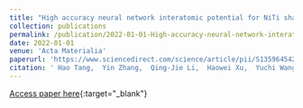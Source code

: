 ```yaml
---
title: "High accuracy neural network interatomic potential for NiTi shape memory alloy"
collection: publications
permalink: /publication/2022-01-01-High-accuracy-neural-network-interatomic-potential-for-NiTi-shape-memory-alloy
date: 2022-01-01
venue: 'Acta Materialia'
paperurl: 'https://www.sciencedirect.com/science/article/pii/S1359645422005973'
citation: ' Hao Tang,  Yin Zhang,  Qing-Jie Li,  Haowei Xu,  Yuchi Wang,  Yunzhi Wang,  Ju Li, &quot;High accuracy neural network interatomic potential for NiTi shape memory alloy.&quot; Acta Materialia, 2022.'
---
```

[Access paper here](https://www.sciencedirect.com/science/article/pii/S1359645422005973){:target="_blank"}
